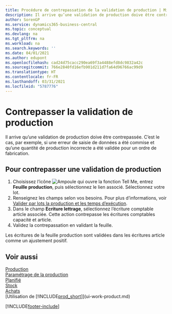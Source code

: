 ```yaml
---
title: Procédure de contrepassation de la validation de production | Microsoft Docs
description: Il arrive qu’une validation de production doive être contrepassée. C’est le cas, par exemple, si une erreur de saisie de données a été commise et qu’une quantité de production incorrecte a été validée pour un ordre de fabrication.
author: SorenGP
ms.service: dynamics365-business-central
ms.topic: conceptual
ms.devlang: na
ms.tgt_pltfrm: na
ms.workload: na
ms.search.keywords: ''
ms.date: 04/01/2021
ms.author: edupont
ms.openlocfilehash: cad24d75cacc290ea69f3a4488efd8dc9832a42c
ms.sourcegitcommit: 766e2840fd16efb901d211d7fa64d96766ac99d9
ms.translationtype: HT
ms.contentlocale: fr-FR
ms.lasthandoff: 03/31/2021
ms.locfileid: "5787776"
---
```

# <a name="reverse-output-posting"></a>Contrepasser la validation de production
Il arrive qu’une validation de production doive être contrepassée. C’est le cas, par exemple, si une erreur de saisie de données a été commise et qu’une quantité de production incorrecte a été validée pour un ordre de fabrication.  

## <a name="to-reverse-an-output-posting"></a>Pour contrepasser une validation de production  
1.  Choisissez l’icône ![Ampoule qui ouvre la fonction Tell Me](media/ui-search/search_small.png "Dites-moi ce que vous voulez faire"), entrez **Feuille production**, puis sélectionnez le lien associé. Sélectionnez votre lot.  
2. Renseignez les champs selon vos besoins. Pour plus d’informations, voir [Valider par lots la production et les temps d’exécution](production-how-to-post-output-quantity.md).
3.  Dans le champ **Ecriture lettrage**, sélectionnez l’écriture comptable article associée. Cette action contrepasse les écritures comptables capacité et article.  
4. Validez la contrepassation en validant la feuille.  

Les écritures de la feuille production sont validées dans les écritures article comme un ajustement positif.  

## <a name="see-also"></a>Voir aussi  
 [Production](production-manage-manufacturing.md)    
 [Paramétrage de la production](production-configure-production-processes.md)  
 [Planifié](production-planning.md)      
 [Stock](inventory-manage-inventory.md)  
 [Achats](purchasing-manage-purchasing.md)  
 [Utilisation de [!INCLUDE[prod_short](includes/prod_short.md)]](ui-work-product.md)  


[!INCLUDE[footer-include](includes/footer-banner.md)]